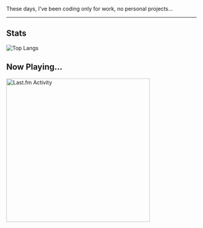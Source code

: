 These days, I've been coding only for work, no personal projects...

---

## Stats
![Top Langs](https://github-readme-stats.vercel.app/api/top-langs/?username=Sigumaa&count_private=true&layout=compact&show_icons=true&theme=tokyonight&langs_count=6&hide=CMake,HTML,Dart,Swift,MDX,CSS,)



## Now Playing...

 <a href="https://last.fm/user/shiyui" target="_blank"><img src="https://toru.kio.dev/api/v1/shiyui?theme=nord&border_radius=5" alt="Last.fm Activity" width="380px" /></a>
